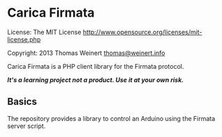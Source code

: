 Carica Firmata
==============

License:   The MIT License
           http://www.opensource.org/licenses/mit-license.php
           
Copyright: 2013 Thomas Weinert <thomas@weinert.info>
 
Carica Firmata is a PHP client library for the Firmata protocol.

***It's a learning project not a product. Use it at your own risk.***

Basics
------

The repository provides a library to control an Arduino using the
Firmata server script.